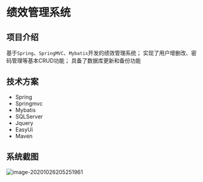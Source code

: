 # 绩效管理系统

## 项目介绍

基于`Spring`、`SpringMVC`、`Mybatis`开发的绩效管理系统；
实现了用户增删改、密码管理等基本CRUD功能；
具备了数据库更新和备份功能

## **技术方案**

- Spring
- Springmvc
- Mybatis
- SQLServer
- Jquery
- EasyUi
- Maven

## 系统截图

![image-20201026205251961](绩效管理系统.assets/image-20201026205251961.png)

